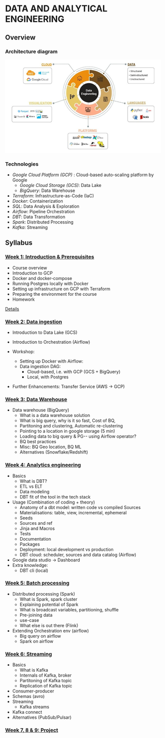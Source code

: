 # DATA AND ANALYTICAL ENGINEERING



## Overview

### Architecture diagram
<img src="https://github.com/OLAMIDE100/data-analytical-engineering/blob/main/067a5a49671e25e12b809e62cbdd8185.jpg"/>

### Technologies
* *Google Cloud Platform (GCP)* : Cloud-based auto-scaling platform by Google
  * *Google Cloud Storage (GCS)*: Data Lake
  * *BigQuery*: Data Warehouse
* *Terraform*: Infrastructure-as-Code (IaC)
* *Docker*: Containerization
* *SQL*: Data Analysis & Exploration
* *Airflow*: Pipeline Orchestration
* *DBT*: Data Transformation
* *Spark*: Distributed Processing
* *Kafka*: Streaming

## Syllabus

### [Week 1: Introduction & Prerequisites](week_1_basics_n_setup)

* Course overview
* Introduction to GCP
* Docker and docker-compose 
* Running Postgres locally with Docker
* Setting up infrastructure on GCP with Terraform
* Preparing the environment for the course
* Homework

[Details](week_1_basics_n_setup)



### [Week 2: Data ingestion](week_2_data_ingestion)


* Introduction to Data Lake (GCS) 
  
* Introduction to Orchestration (Airflow) 
  
* Workshop:
  * Setting up Docker with Airflow:
  * Data ingestion DAG: 
    * Cloud-based, i.e. with GCP (GCS + BigQuery)
    * Local, with Postgres

* Further Enhancements: Transfer Service (AWS -> GCP)



### [Week 3: Data Warehouse](week_3_data_warehouse)


* Data warehouse (BigQuery)
    * What is a data warehouse solution
    * What is big query, why is it so fast, Cost of BQ, 
    * Partitoning and clustering, Automatic re-clustering 
    * Pointing to a location in google storage (5 min)
    * Loading data to big query & PG-- using Airflow operator?
    * BQ best practices
    * Misc: BQ Geo location, BQ ML 
    * Alternatives (Snowflake/Redshift)



### [Week 4: Analytics engineering](week_4_analytics_engineering/taxi_rides_ny/)



* Basics 
    * What is DBT?
    * ETL vs ELT 
    * Data modeling
    * DBT fit of the tool in the tech stack
* Usage (Combination of coding + theory)
    * Anatomy of a dbt model: written code vs compiled Sources
    * Materialisations: table, view, incremental, ephemeral  
    * Seeds 
    * Sources and ref  
    * Jinja and Macros 
    * Tests  
    * Documentation 
    * Packages 
    * Deployment: local development vs production 
    * DBT cloud: scheduler, sources and data catalog (Airflow)
* Google data studio -> Dashboard
* Extra knowledge:
    * DBT cli (local)




### [Week 5: Batch processing](week_5_batch_processing)


* Distributed processing (Spark) 
    * What is Spark, spark cluster
    * Explaining potential of Spark
    * What is broadcast variables, partitioning, shuffle
    * Pre-joining data 
    * use-case
    * What else is out there (Flink)
* Extending Orchestration env (airflow)
    * Big query on airflow
    * Spark on airflow 



### [Week 6: Streaming](week_6_stream_processing)



* Basics
    * What is Kafka
    * Internals of Kafka, broker
    * Partitoning of Kafka topic
    * Replication of Kafka topic
* Consumer-producer
* Schemas (avro)
* Streaming
    * Kafka streams
* Kafka connect
* Alternatives (PubSub/Pulsar)





### [Week 7, 8 & 9: Project](project)









